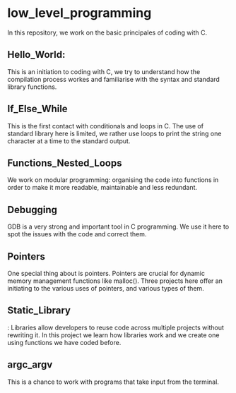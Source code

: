 # low_level_programming
In this repository, we work on the basic principales of coding with C.

## Hello_World:
  This is an initiation to coding with C, we try to understand how the compilation process
workes and familiarise with the syntax and standard library functions.

## If_Else_While
  This is the first contact with conditionals and loops in C. The use of standard library
here is limited, we rather use loops to print the string one character at a time to the
standard output.

## Functions_Nested_Loops
  We work on modular programming: organising the code into functions in order to make it
more readable, maintainable and less redundant.

## Debugging
  GDB is a very strong and important tool in C programming. We use it here to spot the issues
with the code and correct them.

## Pointers
  One special thing about is pointers. Pointers are crucial for dynamic memory management
functions like malloc(). Three projects here offer an initiating to the various uses of pointers,
and various types of them.

## Static_Library
  : Libraries allow developers to reuse code across multiple projects without rewriting it. In this
project we learn how libraries work and we create one using functions we have coded before.

## argc_argv
  This is a chance to work with programs that take input from the terminal.
